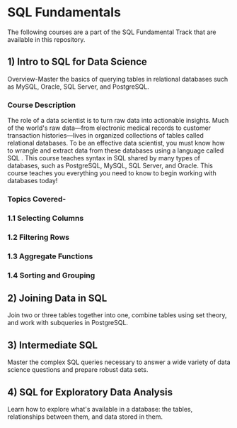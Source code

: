 # SQL Fundamentals

The following courses are a part of the SQL Fundamental Track that are available in this repository.
## 1) Intro to SQL for Data Science
Overview-Master the basics of querying tables in relational databases such as MySQL, Oracle, SQL Server, and PostgreSQL.
### Course Description
The role of a data scientist is to turn raw data into actionable insights. Much of the world's raw data—from electronic medical records to customer transaction histories—lives in organized collections of tables called relational databases. To be an effective data scientist, you must know how to wrangle and extract data from these databases using a language called SQL . This course teaches syntax in SQL shared by many types of databases, such as PostgreSQL, MySQL, SQL Server, and Oracle. This course teaches you everything you need to know to begin working with databases today!
### Topics Covered-
### 1.1 Selecting Columns
### 1.2 Filtering Rows
### 1.3 Aggregate Functions
### 1.4 Sorting and Grouping

## 2) Joining Data in SQL
Join two or three tables together into one, combine tables using set theory, and work with subqueries in PostgreSQL.
## 3) Intermediate SQL
Master the complex SQL queries necessary to answer a wide variety of data science questions and prepare robust data sets.
## 4) SQL for Exploratory Data Analysis
Learn how to explore what's available in a database: the tables, relationships between them, and data stored in them.

